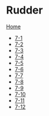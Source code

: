 # Rudder

<a href="../../index.html">Home</a>

<ul>
  <li><a href="RV10-7-1.html">7-1</a></li>
  <li><a href="RV10-7-2.html">7-2</a></li>
  <li><a href="RV10-7-3.html">7-3</a></li>
  <li><a href="RV10-7-4.html">7-4</a></li>
  <li><a href="RV10-7-5.html">7-5</a></li>
  <li><a href="RV10-7-6.html">7-6</a></li>
  <li><a href="RV10-7-7.html">7-7</a></li>
  <li><a href="RV10-7-8.html">7-8</a></li>
  <li><a href="RV10-7-9.html">7-9</a></li>
  <li><a href="RV10-7-10.html">7-10</a></li>
  <li><a href="RV10-7-11.html">7-11</a></li>
  <li><a href="RV10-7-12.html">7-12</a></li>
</ul>
